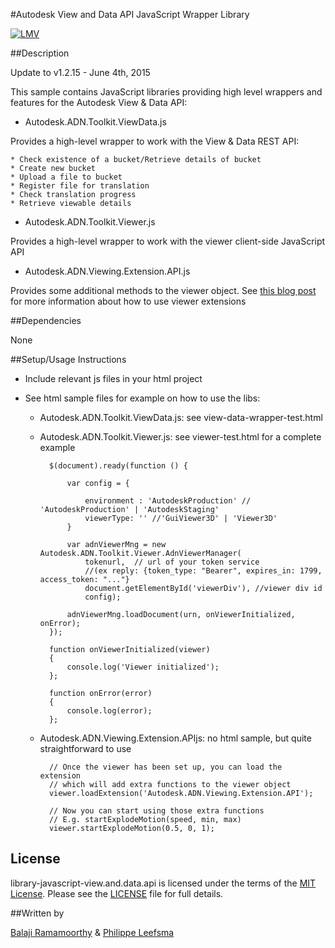 #Autodesk View and Data API JavaScript Wrapper Library

[![LMV](https://img.shields.io/badge/View%20%26%20Data%20API-v1.2.15-green.svg)](http://developer-autodesk.github.io/)

##Description

Update to v1.2.15   - June 4th, 2015

This sample contains JavaScript libraries providing high level wrappers and features for the Autodesk View & Data API:

- Autodesk.ADN.Toolkit.ViewData.js

Provides a high-level wrapper to work with the View & Data REST API:

    * Check existence of a bucket/Retrieve details of bucket
    * Create new bucket
    * Upload a file to bucket
    * Register file for translation
    * Check translation progress
    * Retrieve viewable details

- Autodesk.ADN.Toolkit.Viewer.js

Provides a high-level wrapper to work with the viewer client-side JavaScript API

- Autodesk.ADN.Viewing.Extension.API.js

Provides some additional methods to the viewer object. See [this blog post](http://adndevblog.typepad.com/cloud_and_mobile/2014/10/how-to-write-custom-extensions-for-the-large-model-viewer.html) for more information about how to use viewer extensions

##Dependencies

None

##Setup/Usage Instructions

* Include relevant js files in your html project
* See html sample files for example on how to use the libs:

    - Autodesk.ADN.Toolkit.ViewData.js: see view-data-wrapper-test.html

    - Autodesk.ADN.Toolkit.Viewer.js: see viewer-test.html for a complete example

            $(document).ready(function () {

                var config = {

                    environment : 'AutodeskProduction' // 'AutodeskProduction' | 'AutodeskStaging'
                    viewerType: '' //'GuiViewer3D' | 'Viewer3D'
                }

                var adnViewerMng = new Autodesk.ADN.Toolkit.Viewer.AdnViewerManager(
                    tokenurl,  // url of your token service
                    //(ex reply: {token_type: "Bearer", expires_in: 1799, access_token: "..."}
                    document.getElementById('viewerDiv'), //viewer div id
                    config);

                adnViewerMng.loadDocument(urn, onViewerInitialized, onError);
            });

            function onViewerInitialized(viewer)
            {
                console.log('Viewer initialized');
            };

            function onError(error)
            {
                console.log(error);
            };

    - Autodesk.ADN.Viewing.Extension.APIjs: no html sample, but quite straightforward to use

            // Once the viewer has been set up, you can load the extension
            // which will add extra functions to the viewer object
            viewer.loadExtension('Autodesk.ADN.Viewing.Extension.API');

            // Now you can start using those extra functions
            // E.g. startExplodeMotion(speed, min, max)
            viewer.startExplodeMotion(0.5, 0, 1);

## License

library-javascript-view.and.data.api is licensed under the terms of the [MIT License](http://opensource.org/licenses/MIT). Please see the [LICENSE](LICENSE) file for full details.

##Written by 

[Balaji Ramamoorthy](http://adndevblog.typepad.com/autocad/balaji-ramamoorthy.html) & [Philippe Leefsma](http://adndevblog.typepad.com/cloud_and_mobile/philippe-leefsma.html)



